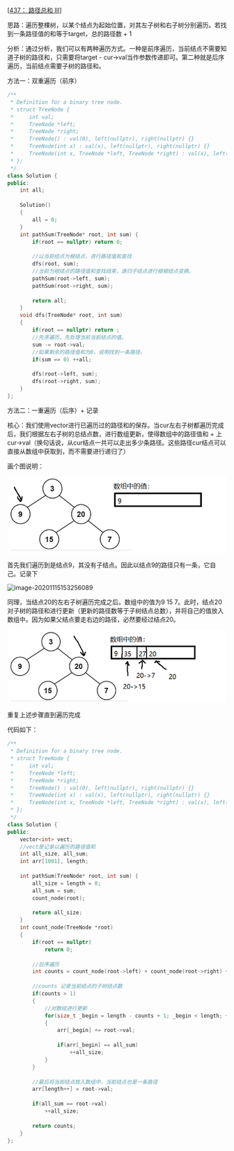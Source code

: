 [[437： 路径总和 III](https://leetcode-cn.com/problems/path-sum-iii/)]

思路：遍历整棵树，以某个结点为起始位置，对其左子树和右子树分别遍历。若找到一条路径值的和等于target，总的路径数 + 1

分析：通过分析，我们可以有两种遍历方式。一种是前序遍历，当前结点不需要知道子树的路径和，只需要将target - cur->val当作参数传递即可。第二种就是后序遍历，当前结点需要子树的路径和。

方法一：双重遍历（前序）

```c++
/**
 * Definition for a binary tree node.
 * struct TreeNode {
 *     int val;
 *     TreeNode *left;
 *     TreeNode *right;
 *     TreeNode() : val(0), left(nullptr), right(nullptr) {}
 *     TreeNode(int x) : val(x), left(nullptr), right(nullptr) {}
 *     TreeNode(int x, TreeNode *left, TreeNode *right) : val(x), left(left), right(right) {}
 * };
 */
class Solution {
public:
    int all;

    Solution()
    {
        all = 0;
    }
    int pathSum(TreeNode* root, int sum) {
        if(root == nullptr) return 0;
		
        //以当前结点为根结点，进行路径值和查找
        dfs(root, sum);
        //当前为根结点的路径值和查找结束，递归子结点进行根根结点变换。
        pathSum(root->left, sum);
        pathSum(root->right, sum);

        return all;
    }
    void dfs(TreeNode* root, int sum)
    {
        if(root == nullptr) return ;
		//先序遍历，先处理当前当前结点的值。
        sum -= root->val;
		//如果剩余的路径值和为0，说明找到一条路径。
        if(sum == 0) ++all;

        dfs(root->left, sum);
        dfs(root->right, sum);
    }
};
```

方法二：一重遍历（后序）+ 记录

核心：我们使用vector进行已遍历过的路径和的保存。当cur左右子树都遍历完成后，我们根据左右子树的总结点数，进行数组更新，使得数组中的路径值和 + 上cur->val（换句话说，从cur结点一共可以走出多少条路径。这些路径cur结点可以直接从数组中获取到，而不需要进行递归了）

画个图说明：

![image-20201115152906989](../../resource\picture\算法题目\437-first.png)

首先我们遍历到是结点9，其没有子结点。因此以结点9的路径只有一条，它自己。记录下

![image-20201115153256089](..\..\\resource\picture\算法题目\437-second.png)

同理，当结点20的左右子树遍历完成之后。数组中的值为9 15 7。此时，结点20对子树的路径和进行更新（更新的路径数等于子树结点总数），并将自己的值放入数组中。因为如果父结点要走右边的路径，必然要经过结点20。

![image-20201115153800349](../../\resource\picture\算法题目\437-third.png)

重复上述步骤直到遍历完成

代码如下：

```c++
/**
 * Definition for a binary tree node.
 * struct TreeNode {
 *     int val;
 *     TreeNode *left;
 *     TreeNode *right;
 *     TreeNode() : val(0), left(nullptr), right(nullptr) {}
 *     TreeNode(int x) : val(x), left(nullptr), right(nullptr) {}
 *     TreeNode(int x, TreeNode *left, TreeNode *right) : val(x), left(left), right(right) {}
 * };
 */
class Solution {
public:
    vector<int> vect;
    //vect是记录以遍历的路径值和
    int all_size, all_sum;
    int arr[1001], length;

    int pathSum(TreeNode* root, int sum) {
        all_size = length = 0;
        all_sum = sum;
        count_node(root);

        return all_size;
    }
    int count_node(TreeNode *root)
    {
        if(root == nullptr)
            return 0;

        //后序遍历
        int counts = count_node(root->left) + count_node(root->right) + 1;

        //counts 记录当前结点的子树结点数
        if(counts > 1) 
        {
            //对数组进行更新
            for(size_t _begin = length - counts + 1; _begin < length; ++_begin)
            {
                arr[_begin] += root->val;

                if(arr[_begin] == all_sum)
                    ++all_size;
            }
        }

        //最后将当前结点放入数组中，当前结点也是一条路径
        arr[length++] = root->val;

        if(all_sum == root->val)
            ++all_size;

        return counts;
    }
};
```

